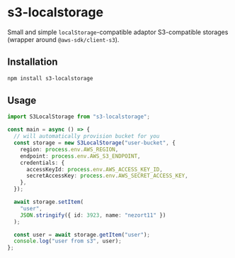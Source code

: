 # s3-localstorage

Small and simple `localStorage`-compatible adaptor S3-compatible storages (wrapper around `@aws-sdk/client-s3`).

## Installation

```sh
npm install s3-localstorage
```

## Usage

```ts
import S3LocalStorage from "s3-localstorage";

const main = async () => {
  // will automatically provision bucket for you
  const storage = new S3LocalStorage("user-bucket", {
    region: process.env.AWS_REGION,
    endpoint: process.env.AWS_S3_ENDPOINT,
    credentials: {
      accessKeyId: process.env.AWS_ACCESS_KEY_ID,
      secretAccessKey: process.env.AWS_SECRET_ACCESS_KEY,
    },
  });

  await storage.setItem(
    "user",
    JSON.stringify({ id: 3923, name: "nezort11" })
  );

  const user = await storage.getItem("user");
  console.log("user from s3", user);
};
```
